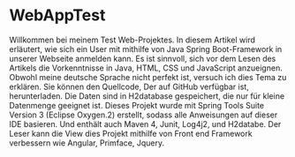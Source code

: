 # WebAppTest
Willkommen bei meinem Test Web-Projektes.
In diesem Artikel wird erläutert, wie sich ein User mit mithilfe von Java Spring Boot-Framework in unserer Webseite anmelden kann. 
Es ist sinnvoll, sich vor dem Lesen des Artikels die Vorkenntnisse in Java, HTML, CSS und JavaScript  anzueignen.
Obwohl meine deutsche Sprache nicht perfekt ist, versuch ich dies Tema zu erklären.
Sie können den Quellcode, Der auf GitHub verfügbar ist, herunterladen. 
Die Daten sind in H2database gespeichert, die nur für kleine Datenmenge geeignet ist.
Dieses Projekt wurde mit Spring Tools Suite Version  3 (Eclipse Oxygen.2) erstellt, sodass alle Anweisungen auf dieser IDE basieren.  Und enthält  auch Maven 4, Junit, Log4j2, und H2databe. 
Der Leser kann die View dies Projekt mithilfe von Front end Framework verbessern wie Angular, Primface, Jquery.
